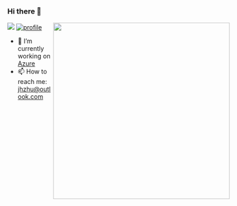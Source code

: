 ### Hi there 👋

<!--
**jinghzhu/jinghzhu** is a ✨ _special_ ✨ repository because its `README.md` (this file) appears on your GitHub profile.

Here are some ideas to get you started:

- 🔭 I’m currently working on ...
- 🌱 I’m currently learning ...
- 👯 I’m looking to collaborate on ...
- 🤔 I’m looking for help with ...
- 💬 Ask me about ...
- 📫 How to reach me: ...
- 😄 Pronouns: ...
- ⚡ Fun fact: ...
-->

<img align="right" src="https://github-readme-stats.vercel.app/api?username=jinghzhu&show_icons=true&icon_color=000000&text_color=000000&bg_color=ffffff&hide_title=false&title_color=000000" width="400" />

<p align="left">
	<a href="https://www.linkedin.com/in/jhzhu1/"><img src="https://img.shields.io/badge/-Jinghua_Zhu-blue?style=flat-square&logo=Linkedin&logoColor=white&link=https://www.linkedin.com/in/jhzhu1/"></a>
	<a href="https://komarev.com/ghpvc/?username=jinghzhu"><img src="https://komarev.com/ghpvc/?username=jinghzhu" alt="profile"></a>
</p>

- 🔭 I’m currently working on [Azure](https://azure.com)
- 📫 How to reach me: jhzhu@outlook.com
